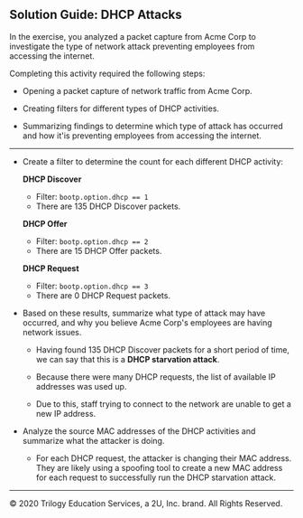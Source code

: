 ## Solution Guide: DHCP Attacks

In the exercise, you analyzed a packet capture from Acme Corp to investigate the type of network attack preventing employees from accessing the internet.

Completing this activity required the following steps:
- Opening a packet capture of network traffic from Acme Corp.

- Creating filters for different types of DHCP activities.

- Summarizing findings to determine which type of attack has occurred and how it'is preventing employees from accessing the internet.
   
---


- Create a filter to determine the count for each different DHCP activity:

  **DHCP Discover**
    
  - Filter: `bootp.option.dhcp == 1`
  - There are 135 DHCP Discover packets.
    
  **DHCP Offer**
    
  - Filter: `bootp.option.dhcp == 2`
  - There are 15 DHCP Offer packets.
    
  **DHCP Request**
    
  - Filter: `bootp.option.dhcp == 3`
  - There are 0 DHCP Request packets.


- Based on these results, summarize what type of attack may have occurred, and why you believe Acme Corp's employees are having network issues.

  - Having found 135 DHCP Discover packets for a short period of time, we can say that this is a **DHCP starvation attack**. 

  - Because there were many DHCP requests, the list of available IP addresses was used up. 

  - Due to this, staff trying to connect to the network are unable to get a new IP address. 

- Analyze the source MAC addresses of the DHCP activities and summarize what the attacker is doing.

  - For each DHCP request, the attacker is changing their MAC address.  They are likely using a spoofing tool to create a new MAC address for each request to successfully run the DHCP starvation attack.

---
© 2020 Trilogy Education Services, a 2U, Inc. brand. All Rights Reserved.